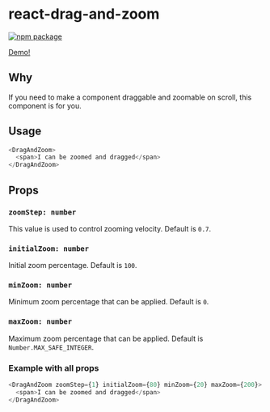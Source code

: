 # react-drag-and-zoom
[![npm package][npm-badge]][npm]

[Demo!](https://react-drag-and-zoom.now.sh)

## Why
If you need to make a component draggable and zoomable on scroll, this component is for you.

## Usage
```js
<DragAndZoom>
  <span>I can be zoomed and dragged</span>
</DragAndZoom>
```

## Props
### `zoomStep: number`
This value is used to control zooming velocity. Default is `0.7`.

### `initialZoom: number`
Initial zoom percentage. Default is `100`.

### `minZoom: number`
Minimum zoom percentage that can be applied. Default is `0`.

### `maxZoom: number`
Maximum zoom percentage that can be applied. Default is `Number.MAX_SAFE_INTEGER`.

### Example with all props
```js
<DragAndZoom zoomStep={1} initialZoom={80} minZoom={20} maxZoom={200}>
  <span>I can be zoomed and dragged</span>
</DragAndZoom>
```

[npm-badge]: https://img.shields.io/npm/v/npm-package.png?style=flat-square
[npm]: https://www.npmjs.org/package/npm-package
